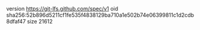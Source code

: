 version https://git-lfs.github.com/spec/v1
oid sha256:52b896d5211cf1fe535f4838129ba710a1e502b74e06399811c1d2cdb8dfaf47
size 21612

